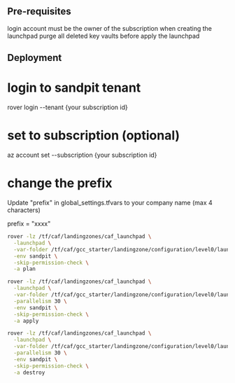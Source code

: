 ## Pre-requisites

login account must be the owner of the subscription when creating the launchpad
purge all deleted key vaults before apply the launchpad

## Deployment


# login to sandpit tenant
rover login  --tenant {your subscription id}

# set to subscription (optional)
az account set --subscription {your subscription id}

# change the prefix 
Update "prefix" in global_settings.tfvars to your company name (max 4 characters) 

prefix = "xxxx"



```bash
rover -lz /tf/caf/landingzones/caf_launchpad \
  -launchpad \
  -var-folder /tf/caf/gcc_starter/landingzone/configuration/level0/launchpad \
  -env sandpit \
  -skip-permission-check \
  -a plan
```

```bash
rover -lz /tf/caf/landingzones/caf_launchpad \
  -launchpad \
  -var-folder /tf/caf/gcc_starter/landingzone/configuration/level0/launchpad \
  -parallelism 30 \
  -env sandpit \
  -skip-permission-check \
  -a apply
```  

```bash
rover -lz /tf/caf/landingzones/caf_launchpad \
  -launchpad \
  -var-folder /tf/caf/gcc_starter/landingzone/configuration/level0/launchpad \
  -parallelism 30 \
  -env sandpit \
  -skip-permission-check \
  -a destroy
``` 
